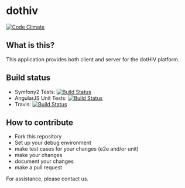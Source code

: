 dothiv
======

[![Code Climate](https://codeclimate.com/github/dothiv/dothiv.png)](https://codeclimate.com/github/dothiv/dothiv)

What is this?
-------------

This application provides both client and server for the dotHIV platform.

Build status
-------------

 * Symfony2 Tests: [![Build Status](http://vishnu.dothiv.org:8080/buildStatus/icon?job=dothiv)](http://dothiv.a4a.de:8080/job/dothiv/)
 * AngularJS Unit Tests: [![Build Status](http://vishnu.dothiv.org:8080/buildStatus/icon?job=dothiv-karma)](http://dothiv.a4a.de:8080/job/dothiv-karma/)
 * Travis: [![Build Status](https://secure.travis-ci.org/dothiv/dothiv.png)](http://travis-ci.org/dothiv/dothiv)

How to contribute
-----------------

* Fork this repository
* Set up your debug environment
* make test cases for your changes (e2e and/or unit)
* make your changes
* document your changes
* make a pull request

For assistance, please contact us.
